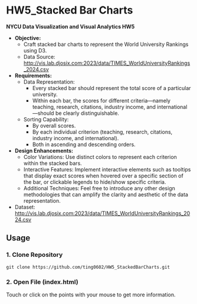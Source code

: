 # HW5_Stacked Bar Charts
**NYCU Data Visualization and Visual Analytics HW5**

- **Objective:**
  - Craft stacked bar charts to represent the World University Rankings using D3.
  - Data Source: http://vis.lab.djosix.com:2023/data/TIMES_WorldUniversityRankings_2024.csv
- **Requirements:**
  - Data Representation:
    - Every stacked bar should represent the total score of a particular university.
    - Within each bar, the scores for different criteria—namely teaching, research, citations, industry income, and international—should be clearly distinguishable.
  - Sorting Capability:
    - By overall scores.
    - By each individual criterion (teaching, research, citations, industry income, and international).
    - Both in ascending and descending orders.
- **Design Enhancements:**
  - Color Variations: Use distinct colors to represent each criterion within the stacked bars.
  - Interactive Features: Implement interactive elements such as tooltips that display exact scores when hovered over a specific section of the bar, or clickable legends to hide/show specific criteria.
  - Additional Techniques: Feel free to introduce any other design methodologies that can amplify the clarity and aesthetic of the data representation.
- Dataset: http://vis.lab.djosix.com:2023/data/TIMES_WorldUniversityRankings_2024.csv
## Usage
### 1. Clone Repository
```
git clone https://github.com/ting0602/HW5_StackedBarCharts.git
```
### 2. Open File (index.html)
Touch or click on the points with your mouse to get more information.
